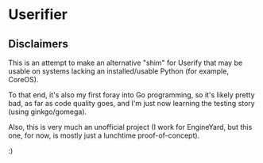 # Userifier #

## Disclaimers ##

This is an attempt to make an alternative "shim" for Userify that may be usable on systems lacking an installed/usable Python (for example, CoreOS).

To that end, it's also my first foray into Go programming, so it's likely pretty bad, as far as code quality goes, and I'm just now learning the testing story (using ginkgo/gomega).

Also, this is very much an unofficial project (I work for EngineYard, but this one, for now, is mostly just a lunchtime proof-of-concept).

:)
